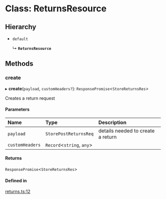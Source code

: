 # Class: ReturnsResource

## Hierarchy

- `default`

  ↳ **`ReturnsResource`**

## Methods

### create

▸ **create**(`payload`, `customHeaders?`): `ResponsePromise`<`StoreReturnsRes`\>

Creates a return request

#### Parameters

| Name | Type | Description |
| :------ | :------ | :------ |
| `payload` | `StorePostReturnsReq` | details needed to create a return |
| `customHeaders` | `Record`<`string`, `any`\> |  |

#### Returns

`ResponsePromise`<`StoreReturnsRes`\>

#### Defined in

[returns.ts:12](https://github.com/medusajs/medusa/blob/33df8122b/packages/medusa-js/src/resources/returns.ts#L12)
